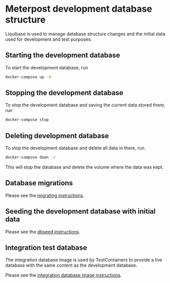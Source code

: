 # Meterpost development database structure

Liquibase is used to manage database structure changes and the initial data
used for development and test purposes.

## Starting the development database

To start the development database, run

```bash
docker-compose up -d
```

## Stopping the development database

To stop the development database and saving the current data stored there, run

```bash
docker-compose stop
```

## Deleting development database

To stop the development database and delete all data in there, run

```bash
docker-compose down -v
```

This will stop the database and delete the volume where the data was kept.

## Database migrations

Please see the [migrating instructions](./migrations/README.md).

## Seeding the development database with initial data

Please see the [dbseed instructions](./dbseed/README.md).

## Integration test database

The integration database image is used by TestContainers to provide a live
database with the same content as the development database.

Please see the [integration database image instructions](./integration-test/README.md).
